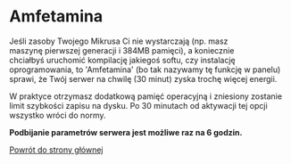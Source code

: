 # Amfetamina

Jeśli zasoby Twojego Mikrusa Ci nie wystarczają (np. masz maszynę pierwszej generacji i 384MB pamięci), a koniecznie chciałbyś uruchomić kompilację jakiegoś softu, czy instalację oprogramowania, to 'Amfetamina' (bo tak nazywamy tę funkcję w panelu) sprawi, że Twój serwer na chwilę (30 minut) zyska trochę więcej energii.

W praktyce otrzymasz dodatkową pamięć operacyjną i zniesiony zostanie limit szybkości zapisu na dysku. Po 30 minutach od aktywacji tej opcji wszystko wróci do normy.

**Podbijanie parametrów serwera jest możliwe raz na 6 godzin.**

[Powrót do strony głównej](/)
